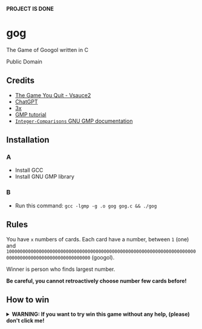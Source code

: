 **PROJECT IS DONE**

# gog

The Game of Googol written in C

Public Domain

## Credits

- [The Game You Quit - Vsauce2](https://www.youtube.com/watch?v=OeJobV4jJG0)
- [ChatGPT](ai.com)
- [3x](https://github.com/Andrej123456789/3x)
- [GMP tutorial](https://home.cs.colorado.edu/~srirams/courses/csci2824-spr14/gmpTutorial.html)
- [`Integer-Comparisons` GNU GMP documentation](https://gmplib.org/manual/Integer-Comparisons)

## Installation

### A

- Install GCC
- Install GNU GMP library

### B

- Run this command: `gcc -lgmp -g .o gog gog.c && ./gog`

## Rules

You have `x` numbers of cards. Each card have a number, between `1` (one) and `10000000000000000000000000000000000000000000000000000000000000000000000000000000000000000000000000000` (googol).

Winner is person who finds largest number.

**Be careful, you cannot retroactively choose number few cards before!**

## How to win

<details>
  <summary><strong>WARNING: If you want to try win this game without any help, (please) don't click me!</strong></summary>
  
  Divide number of cards with number `e` (_2.7182818284590452353602874713527..._) and round result to nearest natural number. When your card's position is same as result moment ago, continue playing and when you get bigger number than on card with that position, quit playing.

Example: 10/e ≈ 4

- Card 4: 78 - CONTINUE PLAYING
- Card 5: 68 - CONTINUE PLAYING
- Card 6: 81 - QUIT

</details>
